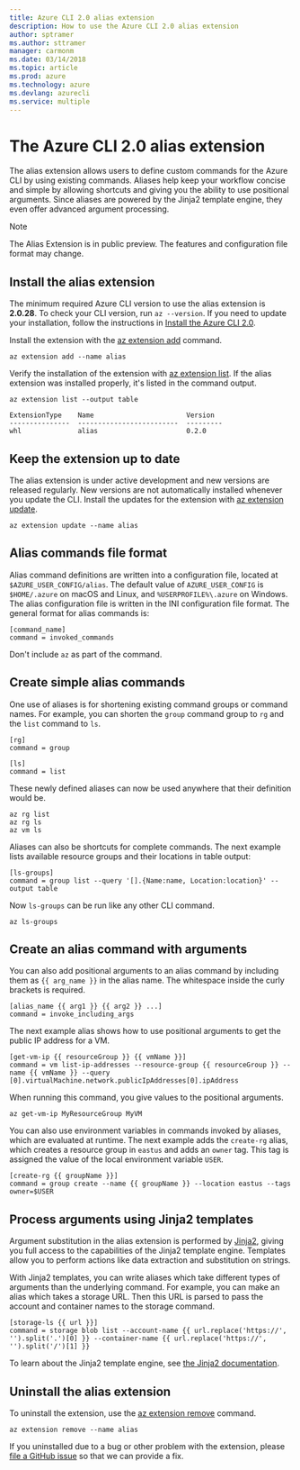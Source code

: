 ```yaml
---
title: Azure CLI 2.0 alias extension
description: How to use the Azure CLI 2.0 alias extension
author: sptramer
ms.author: sttramer
manager: carmonm
ms.date: 03/14/2018
ms.topic: article
ms.prod: azure
ms.technology: azure
ms.devlang: azurecli
ms.service: multiple
---
```


# The Azure CLI 2.0 alias extension

The alias extension allows users to define custom commands for the Azure CLI by using existing commands. Aliases help keep your workflow concise and simple by allowing shortcuts and giving you the ability to use positional arguments. Since aliases are powered by the Jinja2 template engine, they even offer advanced argument processing.

> [!NOTE]
> The Alias Extension is in public preview. The features and configuration file format may change.

## Install the alias extension

The minimum required Azure CLI version to use the alias extension is **2.0.28**. To check your CLI version, run `az --version`. If you need to update your installation,  follow the instructions in [Install the Azure CLI 2.0](./install-azure-cli.md).

Install the extension with the [az extension add](/cli/azure/extension#az-extension-add) command.

```azurecli
az extension add --name alias
```

Verify the installation of the extension with [az extension list](/cli/azure/extension#az-extension-list). If the alias extension was installed properly, it's listed in the command output.

```azurecli
az extension list --output table
```

```output
ExtensionType    Name                       Version
---------------  -------------------------  ---------
whl              alias                      0.2.0
```

## Keep the extension up to date

The alias extension is under active development and new versions are released regularly. New versions are not automatically installed whenever you update the CLI. Install the updates for the extension with [az extension update](/cli/azure/extension#az-extension-update).

```azurecli
az extension update --name alias
```

## Alias commands file format

Alias command definitions are written into a configuration file, located at `$AZURE_USER_CONFIG/alias`. The default value of `AZURE_USER_CONFIG` is `$HOME/.azure` on macOS and Linux, and `%USERPROFILE%\.azure` on Windows. The alias configuration file is written in the INI configuration file format. The general format for alias commands is:

```
[command_name]
command = invoked_commands
```

Don't include `az` as part of the command.

## Create simple alias commands

One use of aliases is for shortening existing command groups or command names. For example, you can shorten the `group` command group to `rg` and the `list` command to `ls`.

```
[rg]
command = group

[ls]
command = list
```

These newly defined aliases can now be used anywhere that their definition would be.

```azurecli
az rg list
az rg ls
az vm ls
```

Aliases can also be shortcuts for complete commands. The next example lists available resource groups and their locations in table output:

```
[ls-groups]
command = group list --query '[].{Name:name, Location:location}' --output table
```

Now `ls-groups` can be run like any other CLI command.

```azurecli
az ls-groups
```

## Create an alias command with arguments

You can also add positional arguments to an alias command by including them as `{{ arg_name }}` in the alias name. The whitespace inside the curly brackets is required.

```
[alias_name {{ arg1 }} {{ arg2 }} ...]
command = invoke_including_args
```

The next example alias shows how to use positional arguments to get the public IP address for a VM.

```
[get-vm-ip {{ resourceGroup }} {{ vmName }}]
command = vm list-ip-addresses --resource-group {{ resourceGroup }} --name {{ vmName }} --query [0].virtualMachine.network.publicIpAddresses[0].ipAddress
```

When running this command, you give values to the positional arguments.

```azurecli
az get-vm-ip MyResourceGroup MyVM
```

You can also use environment variables in commands invoked by aliases, which are evaluated at runtime. The next example adds the `create-rg` alias, which creates a resource group in `eastus` and adds an `owner` tag. This tag is assigned the value of the local environment variable `USER`.

```
[create-rg {{ groupName }}]
command = group create --name {{ groupName }} --location eastus --tags owner=$USER
```

## Process arguments using Jinja2 templates

Argument substitution in the alias extension is performed by [Jinja2](http://jinja.pocoo.org/docs/2.10/), giving you full access to the capabilities of the Jinja2 template engine. Templates allow you to perform actions like data extraction and substitution on strings.

With Jinja2 templates, you can write aliases which take different types of arguments than the underlying command. For example, you can make an alias which takes a storage URL. Then this URL is parsed to pass the account and container names to the storage command.

```
[storage-ls {{ url }}]
command = storage blob list --account-name {{ url.replace('https://', '').split('.')[0] }} --container-name {{ url.replace('https://', '').split('/')[1] }}
```

To learn about the Jinja2 template engine, see [the Jinja2 documentation](http://jinja.pocoo.org/docs/2.10/templates/).

## Uninstall the alias extension

To uninstall the extension, use the [az extension remove](/cli/azure/extension#az-extension-remove) command.

```azurecli
az extension remove --name alias
```

If you uninstalled due to a bug or other problem with the extension, please [file a GitHub issue](https://github.com/Azure/azure-cli-extensions/issues) so that we can provide a fix.
